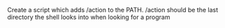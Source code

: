 Create a script which adds /action to the PATH. /action should be the last directory the shell looks into when looking for a program
